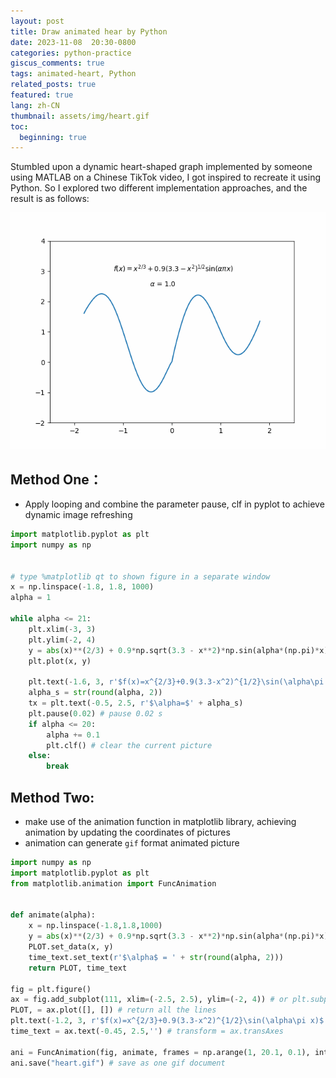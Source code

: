 ```yaml
---
layout: post
title: Draw animated hear by Python
date: 2023-11-08  20:30-0800
categories: python-practice
giscus_comments: true
tags: animated-heart, Python
related_posts: true
featured: true
lang: zh-CN
thumbnail: assets/img/heart.gif
toc:
  beginning: true
---
```


Stumbled upon a dynamic heart-shaped graph implemented by someone using MATLAB on a Chinese TikTok video, I got inspired to recreate it using Python. So I explored two different implementation approaches, and the result is as follows:

<p align="center">
  <img src="https://raw.githubusercontent.com/RobinChen121/robinchen121.github.io/master/assets/img/heart.gif" />
</p>

## Method One：

- Apply looping and combine the parameter pause, clf in pyplot to achieve dynamic image refreshing

```python
import matplotlib.pyplot as plt
import numpy as np


# type %matplotlib qt to shown figure in a separate window
x = np.linspace(-1.8, 1.8, 1000)
alpha = 1

while alpha <= 21:
    plt.xlim(-3, 3)
    plt.ylim(-2, 4)
    y = abs(x)**(2/3) + 0.9*np.sqrt(3.3 - x**2)*np.sin(alpha*(np.pi)*x)
    plt.plot(x, y)

    plt.text(-1.6, 3, r'$f(x)=x^{2/3}+0.9(3.3-x^2)^{1/2}\sin(\alpha\pi x)$')
    alpha_s = str(round(alpha, 2))
    tx = plt.text(-0.5, 2.5, r'$\alpha=$' + alpha_s)
    plt.pause(0.02) # pause 0.02 s
    if alpha <= 20:
        alpha += 0.1
        plt.clf() # clear the current picture
    else:
        break
```

## Method Two:

- make use of the animation function in matplotlib library, achieving animation by updating the coordinates of pictures
- animation can generate `gif` format animated picture

```python
import numpy as np
import matplotlib.pyplot as plt
from matplotlib.animation import FuncAnimation


def animate(alpha):
    x = np.linspace(-1.8,1.8,1000)
    y = abs(x)**(2/3) + 0.9*np.sqrt(3.3 - x**2)*np.sin(alpha*(np.pi)*x)
    PLOT.set_data(x, y)
    time_text.set_text(r'$\alpha$ = ' + str(round(alpha, 2)))
    return PLOT, time_text

fig = plt.figure()
ax = fig.add_subplot(111, xlim=(-2.5, 2.5), ylim=(-2, 4)) # or plt.subplot
PLOT, = ax.plot([], []) # return all the lines
plt.text(-1.2, 3, r'$f(x)=x^{2/3}+0.9(3.3-x^2)^{1/2}\sin(\alpha\pi x)$')
time_text = ax.text(-0.45, 2.5,'') # transform = ax.transAxes

ani = FuncAnimation(fig, animate, frames = np.arange(1, 20.1, 0.1), interval = 20, repeat = False)
ani.save("heart.gif") # save as one gif document
```
